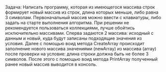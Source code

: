 Задача: Написать программу, которая из имеющегося массива строк формирует новый массив из строк, длина которых меньше, либо равна 3 символам. Первоначальный массив можно ввести с клавиатуры, либо задать на старте выполнения алгоритма. При решении не рекомендуется пользоваться коллекциями, лучше обойтись исключительно массивами.
Сперва задаются 2 массива: исходный с данным и новый, куда будут записаны подходящие значения из условия. Далее с помощью воид метода CreateArray происходит заполнение нового массива значениями (newArray) из массива (array) после проверки на условие: длина строки должна быть не более 3 символов.
После этого с помощью воид метода PrintArray полученный ранее новый массив выводится в консоль.
